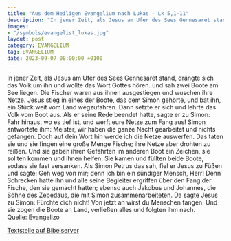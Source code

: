 ```yaml
---
title: "Aus dem Heiligen Evangelium nach Lukas - Lk 5,1-11"
description: "In jener Zeit, als Jesus am Ufer des Sees Gennesaret stand, drängte sich das Volk um ihn und wollte das Wort Gottes hören. und sah zwei Boote am See liegen. Die Fischer waren aus ihnen ausgestiegen und wuschen ihre Netze. Jesus stieg in eines der Boote, das dem Simon gehörte, und...."
images:
- "/symbols/evangelist_lukas.jpg"
layout: post
category: EVANGELIUM
tag: EVANGELIUM
date: 2023-09-07 08:00:00 +0100
---
```

In jener Zeit, als Jesus am Ufer des Sees Gennesaret stand, drängte sich das Volk um ihn und wollte das Wort Gottes hören.
und sah zwei Boote am See liegen. Die Fischer waren aus ihnen ausgestiegen und wuschen ihre Netze.
Jesus stieg in eines der Boote, das dem Simon gehörte, und bat ihn, ein Stück weit vom Land wegzufahren.<!--more--> Dann setzte er sich und lehrte das Volk vom Boot aus.
Als er seine Rede beendet hatte, sagte er zu Simon: Fahr hinaus, wo es tief ist, und werft eure Netze zum Fang aus!
Simon antwortete ihm: Meister, wir haben die ganze Nacht gearbeitet und nichts gefangen. Doch auf dein Wort hin werde ich die Netze auswerfen.
Das taten sie und sie fingen eine große Menge Fische; ihre Netze aber drohten zu reißen.
Und sie gaben ihren Gefährten im anderen Boot ein Zeichen, sie sollten kommen und ihnen helfen. Sie kamen und füllten beide Boote, sodass sie fast versanken.
Als Simon Petrus das sah, fiel er Jesus zu Füßen und sagte: Geh weg von mir; denn ich bin ein sündiger Mensch, Herr!
Denn Schrecken hatte ihn und alle seine Begleiter ergriffen über den Fang der Fische, den sie gemacht hatten;
ebenso auch Jakobus und Johannes, die Söhne des Zebedäus, die mit Simon zusammenarbeiteten. Da sagte Jesus zu Simon: Fürchte dich nicht! Von jetzt an wirst du Menschen fangen.
Und sie zogen die Boote an Land, verließen alles und folgten ihm nach.<br>
[Quelle: Evangelizo](https://evangeliumtagfuertag.org/DE/gospel)

[Textstelle auf Bibelserver](https://www.bibleserver.com/EU/Lukas5,1-11)
